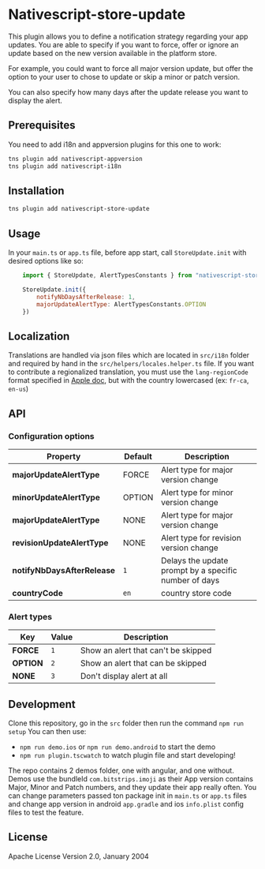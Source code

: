 # Nativescript-store-update

This plugin allows you to define a notification strategy regarding your app updates. You are able to specify if you want to force, offer or ignore an update based on the new version available in the platform store.

For example, you could want to force all major version update, but offer the option to your user to chose to update or skip a minor or patch version.

You can also specify how many days after the update release you want to display the alert.

## Prerequisites

You need to add i18n and appversion plugins for this one to work:
```zsh
tns plugin add nativescript-appversion
tns plugin add nativescript-i18n
```

## Installation

```zsh
tns plugin add nativescript-store-update
```

## Usage

In your `main.ts` or `app.ts` file, before app start, call `StoreUpdate.init` with desired options like so:

``` javascript
    import { StoreUpdate, AlertTypesConstants } from "nativescript-store-update";

    StoreUpdate.init({
        notifyNbDaysAfterRelease: 1,
        majorUpdateAlertType: AlertTypesConstants.OPTION
    })
```

## Localization

Translations are handled via json files which are located in `src/i18n` folder and required by hand in the `src/helpers/locales.helper.ts` file. If you want to contribute a regionalized translation, you must use the `lang-regionCode` format specified in [Apple doc](https://developer.apple.com/library/content/documentation/MacOSX/Conceptual/BPInternational/LanguageandLocaleIDs/LanguageandLocaleIDs.html), but with the country lowercased (ex: `fr-ca`, `en-us`)


## API

### Configuration options
| Property | Default | Description |
| --- | --- | --- |
| **majorUpdateAlertType** | FORCE | Alert type for major version change |
| **minorUpdateAlertType** | OPTION | Alert type for minor version change |
| **majorUpdateAlertType** | NONE | Alert type for major version change |
| **revisionUpdateAlertType** | NONE | Alert type for revision version change |
| **notifyNbDaysAfterRelease** | `1` | Delays the update prompt by a specific number of days |
| **countryCode** | `en` | country store code |

### Alert types
| Key | Value | Description |
| --- | --- | --- |
| **FORCE** | `1` | Show an alert that can't be skipped |
| **OPTION** | `2` | Show an alert that can be skipped |
| **NONE** | `3` | Don't display alert at all |

## Development

Clone this repository, go in the `src` folder then run the command `npm run setup`
You can then use:
- `npm run demo.ios` or `npm run demo.android` to start the demo
- `npm run plugin.tscwatch` to watch plugin file and start developing!

The repo contains 2 demos folder, one with angular, and one without.
Demos use the bundleId `com.bitstrips.imoji` as their App version contains Major, Minor and Patch numbers, and they update their app really often.
You can change parameters passed ton package init in `main.ts` or `app.ts` files and change app version in android `app.gradle` and ios `info.plist` config files to test the feature.

## License

Apache License Version 2.0, January 2004
